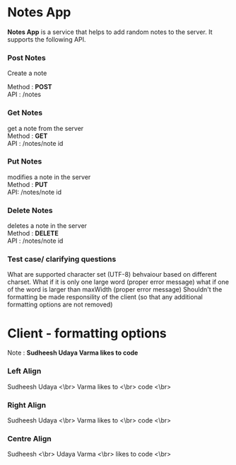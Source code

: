 # Notes App

**Notes App** is a service that helps to add random notes to the server. It supports the following API.

### Post Notes
Create a note

Method : **POST** <br/>
API :  /notes
         
### Get Notes
get a note from the server <br/>
Method : **GET** <br/>
API :    /notes/note id <br/>
  
### Put Notes
modifies a note in the server <br/>
Method : **PUT** <br/>
API:     /notes/note id
  
### Delete Notes
deletes a note in the server <br/>
Method : **DELETE** <br/>
API :    /notes/note id <br/>

### Test case/ clarifying questions
What are supported character set (UTF-8) behvaiour based on different charset.
What if it is only one large word (proper error message)
what if one of the word is larger than maxWidth (proper error message)
Shouldn't the formatting be made responsility of the client (so that any additional formatting options are not removed)

# Client - formatting options

Note : **Sudheesh Udaya Varma likes to code**

### Left Align
Sudheesh Udaya <\br>
Varma likes to <\br>
code  <\br>

### Right Align
 Sudheesh Udaya <\br>
 Varma likes to <\br>
           code <\br>

### Centre Align
Sudheesh <\br>
Udaya Varma <\br>
likes to code <\br>

